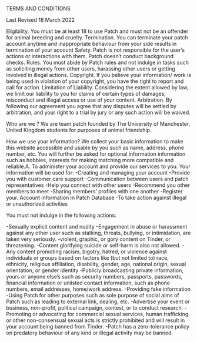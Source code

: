 TERMS AND CONDITIONS

Last Revised 18 March 2022


Eligibility. You must be at least 18 to use Patch and must not be an offender for animal breeding and cruelty.
Termination. You can terminate your patch account anytime and inappropriate behaviour from your side results in termination of your account
Safety. Patch is not responsible for the user’s actions or interactions with them. Patch doesn’t conduct background checks.
Rules. You must abide by Patch rules and not indulge in tasks such as soliciting money from other users, harassing other users or getting involved in illegal actions.
Copyright. If you believe your information/ work is being used in violation of your copyright, you have the right to report and call for action.
Limitation of Liability. Considering the extent allowed by law, we limit our liability to you for claims of certain types of damages, misconduct and illegal access or use of your content.
Arbitration. By following our agreement you agree that any disputes will be settled by arbitration, and your right to a trial by jury or any such action will be waived.

Who are we ?
We are team patch founded by The University of Manchester, United Kingdom students for purposes of animal friendship. 

How we use your information?
We collect your basic information to make this website accessible and usable by you such as name, address, phone number, etc. You will further be asked for optional information information such as hobbies, interests for making matching more compatible and reliable.A. To administer your account and provide our services to you. Your information will be used for:
-Creating and managing your account
-Provide you with customer care support
-Communication between users and patch representatives
-Help you connect with other users
-Recommend you other members to meet
-Sharing members’ profiles with one another
-Register your. Account information in Patch Database
-To take action against illegal or unauthorized activities

You must not indulge in the following actions:

-Sexually explicit content and nudity
-Engagement in abuse or harassment against any other user such as stalking, threats, bullying, or intimidation, are taken very seriously.
-violent, graphic, or gory content on Tinder, or threatening.
-Content glorifying suicide or self-harm is also not allowed.
-Any content promoting racism, bigotry, hatred, or violence against individuals or groups based on factors like (but not limited to) race, ethnicity, religious affiliation, disability, gender, age, national origin, sexual orientation, or gender identity
-Publicly broadcasting private information, yours or anyone else’s such as security numbers, passports, passwords, financial information or unlisted contact information, such as phone numbers, email addresses, home/work address.
-Providing fake information
-Using Patch for other purposes such as sole purpose of social aims of Patch such as leading to external link, dealing, etc.
-Advertise your event or business, non-profit, political campaign, contest, or to conduct research.
-Promoting or advocating for commercial sexual services, human trafficking or other non-consensual sexual acts is strictly prohibited and will result in your account being banned from Tinder.
-Patch has a zero-tolerance policy on predatory behaviour of any kind or illegal activity may be banned.
